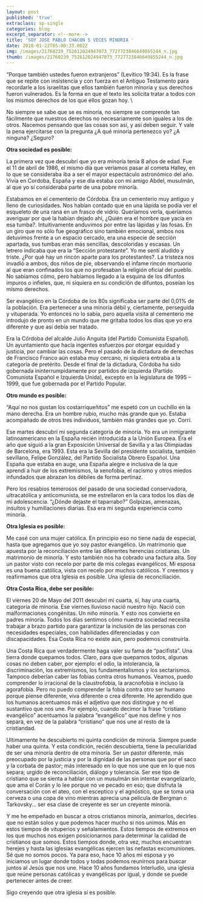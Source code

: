 ```yaml
---
layout: post
published: 'true'
extraclass: sp-single
categories: blog
excerpt_separator: <!--more-->
title: 'SOY JOSE PABLO CHACON 5 VECES MINORIA '
date: 2018-01-22T05:00:33.002Z
img: /images/21768239_752612024947073_7727723846649855244_n.jpg
thumb: /images/21768239_752612024947073_7727723846649855244_n.jpg
---
```

“Porque también ustedes fueron extranjeros” (Levítico 19:34). Es la frase que se repite con insistencia y con fuerza en el Antiguo Testamento para recordarle a los israelitas que ellos también fueron minoría y sus derechos fueron vulnerados. Es la forma en que el texto les solicita tratar a todos con los mismos derechos de los que ellos gozan hoy. <!--more-->\

No siempre se sabe que se es minoría, no siempre se comprende tan fácilmente que nuestros derechos no necesariamente son iguales a los de otros. Nacemos pensando que las cosas son así, y así deben seguir. Y vale la pena ejercitarse con la pregunta ¿A qué minoría pertenezco yo? ¿A ninguna? ¿Seguro?

**Otra sociedad es posible:**

La primera vez que descubrí que yo era minoría tenía 8 años de edad. Fue el 11 de abril de 1986, el mismo día que veríamos pasar al cometa Halley, en lo que se consideraba iba a ser el mayor espectáculo astronómico del año. Vivía en Cordoba, España y ese día estaba con mi amigo Abdel,  musulmán, al que yo sí consideraba  parte de una pobre minoría.

Estabamos en el cementerio de Córdoba. Era un cementerio muy antiguo y lleno de curiosidades. Nos habían contado que en una lápida se podía ver el esqueleto de una rana en un frasco de vidrio. Queríamos verla, queríamos averiguar por qué la habían dejado ahí, ¿Quién era el hombre que yacía en esa tumba?.  Intuitivamente anduvimos por entre las lápidas y las fosas. En un giro que no sólo fue geográfico sino también emocional, ambos nos detuvimos frente a un espacio cercado, era una especie de sección apartada, sus tumbas eran más sencillas, descoloridas y escasas. Un letrero indicaba que era la “Sección protestante”. Yo me sentí aludido y triste. ¿Por qué hay un rincón aparte para los protestantes?. La tristeza nos invadió a ambos, dos niños de pie, observando el infame rincón mortuorio al que eran confinados los que no profesaban la religión oficial del pueblo. No sabíamos cómo, pero habíamos llegado a la esquina de los difuntos impuros o infieles, que, ni siquiera en su condición de difuntos, poseían los mismo derechos.

Ser evangélico en la Córdoba de los 80s significaba ser parte del 0,01% de la población. Era pertenecer a una minoría débil y, ciertamente, perseguida y vituperada. Yo entonces no lo sabía, pero aquella visita al cementerio me introdujo de pronto en un mundo que me gritaba todos los días que yo era diferente y que así debía ser tratado.

Era la Córdoba del alcalde Julio Anguita (del Partido Comunista Español). Un ayuntamiento que hacía ingentes esfuerzos por otorgar equidad y justicia, por cambiar las cosas. Pero el pasado de la dictadura de derechas de Francisco Franco aún estaba muy cercano, ni siquiera entraba a la categoría de pretérito. Desde el final de la dictadura, Córdoba ha sido gobernada ininterrumpidamente por partidos de izquierda (Partido Comunista Español e Izquierda Unida), excepto en la legislatura de 1995 – 1999, que fue gobernada por el Partido Popular.

**Otro mundo es posible:**

“Aquí no nos gustan los costarriqueñitos” me espetó con un cuchillo en la mano derecha. Era un hombre rubio, mucho más grande que yo. Estaba acompañado de otros tres individuos, también más grandes que yo. Corrí.

Ese martes descubrí mi segunda categoría de minoría. Yo era un inmigrante latinoamericano en la España recién introducida a la Unión Europea.  Era el año que siguió a la gran Exposición Universal de Sevilla y a las Olimpiadas de Barcelona, era 1993. Esta era la Sevilla del presidente socialista, también sevillano, Felipe González, del Partido Socialista Obrero Español.  Una España que estaba en auge, una España alegre e inclusiva de la que aprendí a huir de los extremismos, la xenofobia, el racismo y otros miedos infundados que abrazan los débiles de forma pertinaz.

Pero los resabios temerosos del pasado de una sociedad conservadora, ultracatólica y anticomunista, se me estrellaron en la cara todos los días de mi adolescencia. “¿Dónde dejaste el taparrabo?” Golpizas, amenazas, insultos y humillaciones diarias. Esa era mi segunda experiencia como minoría.

**Otra Iglesia es posible:**

Me casé con una mujer católica. En principio eso no tiene nada de especial, hasta que agregamos que yo soy pastor evangélico.  Un matrimonio que apuesta por la reconciliación entre las diferentes herencias cristianas. Un matrimonio de minoría. Y esto también nos ha cobrado una factura alta. Soy un pastor visto con recelo por parte de mis colegas evangélicos. Mi esposa es una buena católica, vista con recelo por muchos católicos. Y creemos y reafirmamos que otra Iglesia es posible. Una iglesia de reconciliación.

**Otra Costa Rica, debe ser posible:**

El viernes 20 de Mayo del 2011 descubrí mi cuarta, sí, hay una cuarta, categoría de minoría. Ese viernes lluvioso nació nuestro hijo. Nació con malformaciones congénitas. Un niño minoría. Y esto nos convierte en padres minoría. Todos los días sentimos cómo nuestra sociedad necesita trabajar a brazo partido para garantizar la inclusión de las personas con necesidades especiales, con habilidades diferenciadas y con discapacidades. Esa Costa Rica no existe aún, pero podemos construirla. 

Una Costa Rica que verdadermente haga valer su fama de “pacifista”.  Una tierra donde quepamos todos. Claro, para que quepamos todos, algunas cosas no deben caber, por ejemplo: el odio, la intolerancia, la discriminación, los extremismos, los fundamentalismos y los sectarismos. Tampoco deberían caber las fobias contra otros humanos. Veamos, puedo comprender lo irracional de la claustrofobia, la aracnofobia e incluso la agorafobia. Pero no puedo comprender la fobia contra otro ser humano porque piense diferente, viva diferente o crea diferente.  He aprendido que los humanos acentuamos más el adjetivo que nos distingue y no el sustantivo que nos une.  Por ejemplo, cuando decimor la frase “cristiano evangélico” acentuamos la palabra “evangélico” que nos define y nos separa, en vez de la palabra “cristiano” que nos une al resto de la cristiandad.  

Ultimamente he descubierto mi quinta condición de minoría.  Siempre puede haber una quinta.  Y esta condición, recién descubierta, tiene la peculiaridad de ser una minoría dentro de otra minoría.  Ser un pastor diferente, más preocupado por la justicia y por la dignidad de las personas que por el saco y la corbata de pastor; más interesado en lo que nos une que en lo que nos separa; urgido de reconciliación, diálogo y tolerancia.  Ser ese tipo de cristiano que se sienta a hablar con un musulmán sin intentar evangelizarlo, que ama el Corán y lo lee porque no ve pecado en eso; que disfruta la conversación con el ateo, con el esceptico y el agnóstico, que se toma una cerveza o una copa de vino mientras aprecia una película de Bergman o Tarkovsky… ser esa clase de creyente es ser un creyente minoría. 

Y me he empeñado en buscar a otros cristianos minoría, animarlos, decirles que no están solos y que podemos hacer mucho si nos unimos.  Más en estos tiempos de vituperios y señalamientos. Estos tiempos de extremos en los que muchos nos exigen posicionarnos para determinar la calidad de cristianos que somos. Estos tiempos donde, otra vez, muchos encuentran herejes y hasta las iglesias evangélicas ejercen las nefastas excomuniones. Sé que no somos pocos. Ya para eso, hace 10 años mi esposa y yo iniciamos un lugar donde todos y todas podemos reunirnos para buscar juntos al Jesús que nos une. Hace 10 años fundamos Interludio, una iglesia que reúne personas católicas y evangélicas por igual, y donde se puede pertenecer antes de creer. 

Sigo creyendo que otra iglesia sí es posible.
